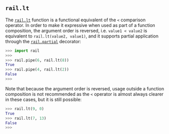 ## `rail.lt`

The [`rail.lt`](#raillt) function is a functional equivalent of the `<` comparison operator. In order to make it expressive when used as part of a function composition, the argument order is reversed, i.e. `value1 < value2` is equivalent to `rail.lt(value2, value1)`, and it supports partial application through the [`rail.partial`](./rail.partial.md#railpartial) decorator:

```python
>>> import rail
>>>
>>> rail.pipe(6, rail.lt(8))
True
>>> rail.pipe(4, rail.lt(2))
False
>>>
```

Note that because the argument order is reversed, usage outside a function composition is not recommended as the `<` operator is almost always clearer in these cases, but it is still possible:

```python
>>> rail.lt(9, 0)
True
>>> rail.lt(7, 13)
False
>>>
```
